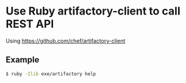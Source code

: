 # Use Ruby artifactory-client to call REST API

Using https://github.com/chef/artifactory-client

## Example

```sh
$ ruby -Ilib exe/artifactory help
```
